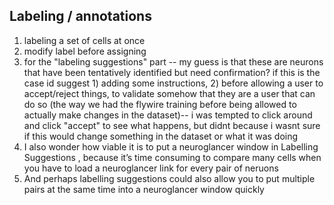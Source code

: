 ## Labeling / annotations
1. labeling a set of cells at once
1. modify label before assigning
1. for the "labeling suggestions" part -- my guess is that these are neurons that have been tentatively identified but need confirmation? if this is the case 
   id suggest 1) adding some instructions, 2) before allowing a user to accept/reject things, to validate somehow that they are a user that can do so 
   (the way we had the flywire training before being allowed to actually make changes in the dataset)-- i was tempted to click around and click 
   "accept" to see what happens, but didnt because i wasnt sure if this would change something in the dataset or what it was doing
1. I also wonder how viable it is to put a neuroglancer window in Labelling Suggestions , because it’s time consuming to
   compare many cells when you have to load a neuroglancer link for every pair of neruons
1. And perhaps labelling suggestions could also allow you to put multiple pairs at the same time into a neuroglancer window quickly


